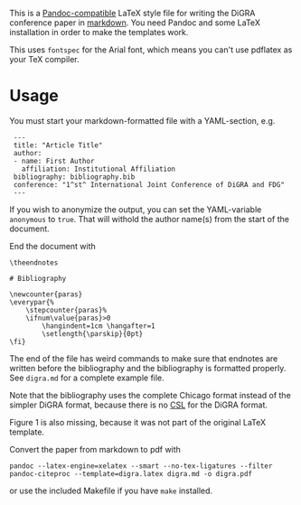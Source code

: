 This is a [Pandoc-compatible](http://pandoc.org/README.html) LaTeX style file for writing the DiGRA conference paper in [markdown](http://commonmark.org/). You need Pandoc and some LaTeX installation in order to make the templates work.

This uses `fontspec` for the Arial font, which means you can't use pdflatex as your TeX compiler.

# Usage

You must start your markdown-formatted file with a YAML-section, e.g.

	 ---
	 title: "Article Title"
	 author:
	 - name: First Author
	   affiliation: Institutional Affiliation
	 bibliography: bibliography.bib
	 conference: "1^st^ International Joint Conference of DiGRA and FDG"
	 ---

If you wish to anonymize the output, you can set the YAML-variable `anonymous` to `true`. That will withold the author name(s) from the start of the document.

End the document with

	\theendnotes

	# Bibliography
	
	\newcounter{paras}
	\everypar{%
		\stepcounter{paras}%
		\ifnum\value{paras}>0 
			\hangindent=1cm \hangafter=1
			\setlength{\parskip}{0pt}
	\fi}

The end of the file has weird commands to make sure that endnotes are written before the bibliography and the bibliography is formatted properly. See `digra.md` for a complete example file. 

Note that the bibliography uses the complete Chicago format instead of the simpler DiGRA format, because there is no [CSL](http://citationstyles.org/) for the DiGRA format.

Figure 1 is also missing, because it was not part of the original LaTeX template.

Convert the paper from markdown to pdf with

	pandoc --latex-engine=xelatex --smart --no-tex-ligatures --filter pandoc-citeproc --template=digra.latex digra.md -o digra.pdf

or use the included Makefile if you have `make` installed.
